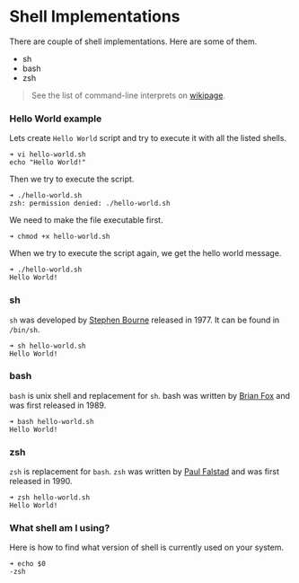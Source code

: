 # Shell Implementations

There are couple of shell implementations. Here are some of them.

* sh
* bash
* zsh

> See the list of command-line interprets on [wikipage](https://en.wikipedia.org/wiki/List_of_command-line_interpreters).

### Hello World example

Lets create `Hello World` script and try to execute it with all the listed shells.

```
➜ vi hello-world.sh
echo "Hello World!"
```

Then we try to execute the script.

```
➜ ./hello-world.sh
zsh: permission denied: ./hello-world.sh
```

We need to make the file executable first.

```
➜ chmod +x hello-world.sh
```

When we try to execute the script again, we get the hello world message.

```
➜ ./hello-world.sh
Hello World!
```

### sh

`sh` was developed by [Stephen Bourne](https://en.wikipedia.org/wiki/Bourne_shell) released in 1977. It can be found in `/bin/sh`.

```
➜ sh hello-world.sh
Hello World!
```

### bash

`bash` is unix shell and replacement for `sh`. bash was written by [Brian Fox](https://en.wikipedia.org/wiki/Bash_%28Unix_shell%29) and was first released in 1989.

```
➜ bash hello-world.sh
Hello World!
```

### zsh

`zsh` is replacement for `bash`. `zsh` was written by [Paul Falstad](https://en.wikipedia.org/wiki/Z_shell) and was first released in 1990.

```
➜ zsh hello-world.sh
Hello World!
```

### What shell am I using?

Here is how to find what version of shell is currently used on your system.

```
➜ echo $0
-zsh
```



